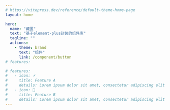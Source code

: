 ```yaml
---
# https://vitepress.dev/reference/default-theme-home-page
layout: home

hero:
  name: "藏匿"
  text: "基于element-plus封装的组件库"
  tagline: ""
  actions:
    - theme: brand
      text: "组件"
      link: /component/button
# features:

# features:
#   - icon: ⚡️
#     title: Feature A
#     details: Lorem ipsum dolor sit amet, consectetur adipiscing elit
#   - icon: 🖖
#     title: Feature B
#     details: Lorem ipsum dolor sit amet, consectetur adipiscing elit
---
```

